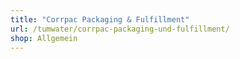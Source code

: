 ```yaml
---
title: "Corrpac Packaging & Fulfillment"
url: /tumwater/corrpac-packaging-und-fulfillment/
shop: Allgemein
---
```

